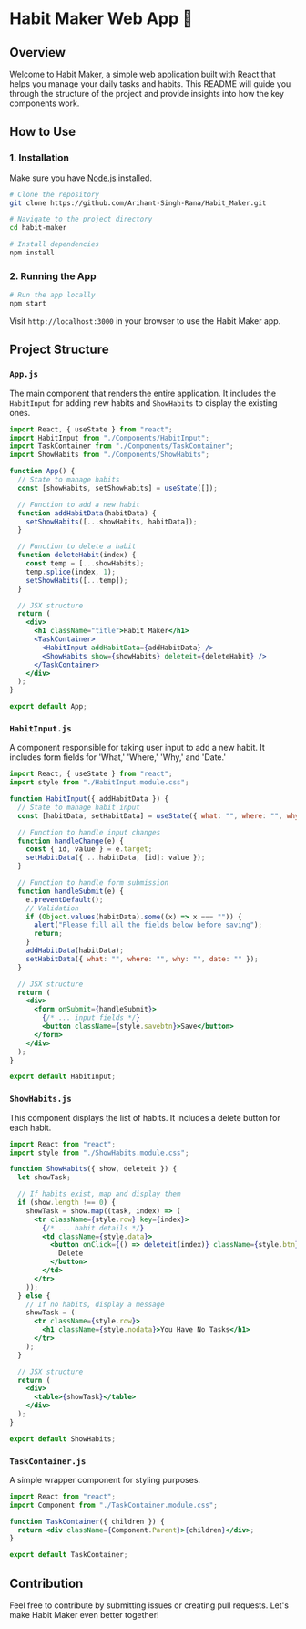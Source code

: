 
# Habit Maker Web App 🚀

## Overview

Welcome to Habit Maker, a simple web application built with React that helps you manage your daily tasks and habits. This README will guide you through the structure of the project and provide insights into how the key components work.

## How to Use

### 1. Installation

Make sure you have [Node.js](https://nodejs.org/) installed.

```bash
# Clone the repository
git clone https://github.com/Arihant-Singh-Rana/Habit_Maker.git

# Navigate to the project directory
cd habit-maker

# Install dependencies
npm install
```

### 2. Running the App

```bash
# Run the app locally
npm start
```

Visit `http://localhost:3000` in your browser to use the Habit Maker app.

## Project Structure

### `App.js`

The main component that renders the entire application. It includes the `HabitInput` for adding new habits and `ShowHabits` to display the existing ones.

```jsx
import React, { useState } from "react";
import HabitInput from "./Components/HabitInput";
import TaskContainer from "./Components/TaskContainer";
import ShowHabits from "./Components/ShowHabits";

function App() {
  // State to manage habits
  const [showHabits, setShowHabits] = useState([]);

  // Function to add a new habit
  function addHabitData(habitData) {
    setShowHabits([...showHabits, habitData]);
  }

  // Function to delete a habit
  function deleteHabit(index) {
    const temp = [...showHabits];
    temp.splice(index, 1);
    setShowHabits([...temp]);
  }

  // JSX structure
  return (
    <div>
      <h1 className="title">Habit Maker</h1>
      <TaskContainer>
        <HabitInput addHabitData={addHabitData} />
        <ShowHabits show={showHabits} deleteit={deleteHabit} />
      </TaskContainer>
    </div>
  );
}

export default App;
```

### `HabitInput.js`

A component responsible for taking user input to add a new habit. It includes form fields for 'What,' 'Where,' 'Why,' and 'Date.'

```jsx
import React, { useState } from "react";
import style from "./HabitInput.module.css";

function HabitInput({ addHabitData }) {
  // State to manage habit input
  const [habitData, setHabitData] = useState({ what: "", where: "", why: "", date: "" });

  // Function to handle input changes
  function handleChange(e) {
    const { id, value } = e.target;
    setHabitData({ ...habitData, [id]: value });
  }

  // Function to handle form submission
  function handleSubmit(e) {
    e.preventDefault();
    // Validation
    if (Object.values(habitData).some((x) => x === "")) {
      alert("Please fill all the fields below before saving");
      return;
    }
    addHabitData(habitData);
    setHabitData({ what: "", where: "", why: "", date: "" });
  }

  // JSX structure
  return (
    <div>
      <form onSubmit={handleSubmit}>
        {/* ... input fields */}
        <button className={style.savebtn}>Save</button>
      </form>
    </div>
  );
}

export default HabitInput;
```

### `ShowHabits.js`

This component displays the list of habits. It includes a delete button for each habit.

```jsx
import React from "react";
import style from "./ShowHabits.module.css";

function ShowHabits({ show, deleteit }) {
  let showTask;

  // If habits exist, map and display them
  if (show.length !== 0) {
    showTask = show.map((task, index) => (
      <tr className={style.row} key={index}>
        {/* ... habit details */}
        <td className={style.data}>
          <button onClick={() => deleteit(index)} className={style.btn}>
            Delete
          </button>
        </td>
      </tr>
    ));
  } else {
    // If no habits, display a message
    showTask = (
      <tr className={style.row}>
        <h1 className={style.nodata}>You Have No Tasks</h1>
      </tr>
    );
  }

  // JSX structure
  return (
    <div>
      <table>{showTask}</table>
    </div>
  );
}

export default ShowHabits;
```

### `TaskContainer.js`

A simple wrapper component for styling purposes.

```jsx
import React from "react";
import Component from "./TaskContainer.module.css";

function TaskContainer({ children }) {
  return <div className={Component.Parent}>{children}</div>;
}

export default TaskContainer;
```

## Contribution

Feel free to contribute by submitting issues or creating pull requests. Let's make Habit Maker even better together!

